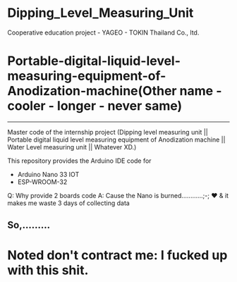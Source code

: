 # Dipping_Level_Measuring_Unit
Cooperative education project - YAGEO - TOKIN Thailand Co., ltd.

# Portable-digital-liquid-level-measuring-equipment-of-Anodization-machine(Other name - cooler - longer - never same)
--------------------------------------------------------------------------

Master code of the internship project (Dipping level measuring unit || Portable digital liquid level measuring equipment of Anodization machine || Water Level measuring unit || Whatever XD.)

This repository provides the Arduino IDE code for
- Arduino Nano 33 IOT
- ESP-WROOM-32

Q: Why provide 2 boards code
A: Cause the Nano is burned............;-; ♥
& it makes me waste 3 days of collecting data

So,.........
--------------------------------------------------------------------------

# Noted don't contract me: I fucked up with this shit.
